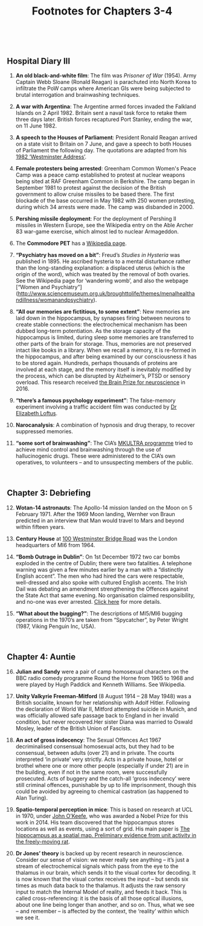 ﻿---
layout: post
title: Footnotes for Chapters 3-4
category: references
---

<br/>

## Hospital Diary III

1. **An old black-and-white film**: The film was _Prisoner of War_ (1954). Army Captain Webb Sloane (Ronald Reagan) is parachuted into North Korea to infiltrate the PoW camps where American GIs were being subjected to brutal interrogation and brainwashing techniques.

2. **A war with Argentina**: The Argentine armed forces invaded the Falkland Islands on 2 April 1982. Britain sent a naval task force to retake them three days later. British forces recaptured Port Stanley, ending the war, on 11 June 1982.

3. **A speech to the Houses of Parliament**: President Ronald Reagan arrived on a state visit to Britain on 7 June, and gave a speech to both Houses of Parliament the following day. The quotations are adapted from his [1982 ‘Westminster Address’](http://reagan2020.us/speeches/).
 
4. **Female protesters being arrested**: Greenham Common Women's Peace Camp was a peace camp established to protest at nuclear weapons being sited at RAF Greenham Common in Berkshire. The camp began in September 1981 to protest against the decision of the British government to allow cruise missiles to be based there. The first blockade of the base occurred in May 1982 with 250 women protesting, during which 34 arrests were made. The camp was disbanded in 2000.

5. **Pershing missile deployment**: For the deployment of Pershing II missiles in Western Europe, see the Wikipedia entry on the Able Archer 83 war-game exercise, which almost led to nuclear Armageddon.

6. The **Commodore PET** has a [Wikipedia page](https://en.wikipedia.org/wiki/Commodore_PET).

7. **“Psychiatry has moved on a bit”**: Freud’s _Studies in Hysteria_ was published in 1895. He ascribed hysteria to a mental disturbance rather than the long-standing explanation: a displaced uterus (which is the origin of the word), which was treated by the removal of both ovaries. See the Wikipedia page for ‘wandering womb’, and also the webpage [“Women and Psychiatry”] (http://www.sciencemuseum.org.uk/broughttolife/themes/menalhealthandillness/womanandpsychiatry).

8. **“All our memories are fictitious, to some extent”**: New memories are laid down in the hippocampus, by synapses firing between neurons to create stable connections: the electrochemical mechanism has been dubbed long-term potentiation. As the storage capacity of the hippocampus is limited, during sleep some memories are transferred to other parts of the brain for storage. Thus, memories are not preserved intact like books in a library. When we recall a memory, it is re-formed in the hippocampus, and after being examined by our consciousness it has to be stored again. Hundreds, perhaps thousands of proteins are involved at each stage, and the memory itself is inevitably modified by the process, which can be disrupted by Alzheimer’s, PTSD or sensory overload. This research received [the Brain Prize for neuroscience](http://www.thebrainprize.org) in 2016.

9. **“there’s a famous psychology experiment”**: The false-memory experiment involving a traffic accident film was conducted by [Dr Elizabeth Loftus](https://www.theguardian.com/science/2003/dec/04/science.research1).
10. **Narocanalysis**: A combination of hypnosis and drug therapy, to recover suppressed memories. 

11. **“some sort of brainwashing”**: The CIA’s [MKULTRA programme](https://wikispooks.com/wiki/Project_MKUltra) tried to achieve mind control and brainwashing through the use of hallucinogenic drugs. These were administered to the CIA’s own operatives, to volunteers – and to unsuspecting members of the public.

<br/>


## Chapter 3:  Debriefing

12. **Wotan-14 astronauts**: The Apollo-14 mission landed on the Moon on 5 February 1971. After the 1969 Moon landing, Wernher von Braun predicted in an interview that Man would travel to Mars and beyond within fifteen years.

13. **Century House** at [100 Westminster Bridge Road](http://www.telegraph.co.uk/finance/property/4813277/The-Bond-factor.html) was the London headquarters of MI6 from 1964. 

14. **“Bomb Outrage in Dublin”**: On 1st December 1972 two car bombs exploded in the centre of Dublin; there were two fatalities. A telephone warning was given a few minutes earlier by a man with a “distinctly English accent”. The men who had hired the cars were respectable, well-dressed and also spoke with cultured English accents. The Irish Dail was debating an amendment strengthening the Offences against the State Act that same evening. No organisation claimed responsibility, and no-one was ever arrested. [Click here](http://www.dublinmonaghanbombings.org/dec72.html) for more details.

15. **“What about the bugging?”**: The descriptions of MI5/MI6 bugging operations in the 1970’s are taken from “Spycatcher”, by Peter Wright (1987, Viking Penguin Inc, USA).


<br/>

## Chapter 4: Auntie

16. **Julian and Sandy** were a pair of camp homosexual characters on the BBC radio comedy programme Round the Horne from 1965 to 1968 and were played by Hugh Paddick and Kenneth Williams. See Wikipedia.

17. **Unity Valkyrie Freeman-Mitford** (8 August 1914 – 28 May 1948) was a British socialite, known for her relationship with Adolf Hitler. Following the declaration of World War II, Mitford attempted suicide in Munich, and was officially allowed safe passage back to England in her invalid condition, but never recovered.Her sister Diana was married to Oswald Mosley, leader of the British Union of Fascists.

18. **An act of gross indecency**: The Sexual Offences Act 1967 decriminalised consensual homosexual acts, but they had to be consensual, between adults (over 21) and in private. The courts interpreted ‘in private’ very strictly. Acts in a private house, hotel or brothel where one or more other people (especially if under 21) are in the building, even if not in the same room, were successfully prosecuted. Acts of buggery and the catch-all ‘gross indecency’ were still criminal offences, punishable by up to life imprisonment, though this could be avoided by agreeing to chemical castration (as happened to Alan Turing).  

19. **Spatio-temporal perception in mice**: This is based on research at UCL in 1970, under [John O’Keefe](https://www.nobelprize.org/prizes/medicine/2014/okeefe/biographical/), who was awarded a Nobel Prize for this work in 2014. His team discovered that the hippocampus stores locations as well as events, using a sort of grid. His main paper is [The hippocampus as a spatial map. Preliminary evidence from unit activity in the freely-moving rat](https://www.ncbi.nlm.nih.gov/pubmed/5124915). 

20. **Dr Jones’ theory** is backed up by recent research in neuroscience. Consider our sense of vision: we never really see anything – it’s just a stream of electrochemical signals which pass from the eye to the thalamus in our brain, which sends it to the visual cortex for decoding. It is now known that the visual cortex receives the input – but sends six times as much data back to the thalamus. It adjusts the raw sensory input to match the Internal Model of reality, and feeds it back. This is called cross-referencing: it is the basis of all those optical illusions, about one line being longer than another, and so on. Thus, what we see – and remember – is affected by the context, the ‘reality’ within which we see it.

 

